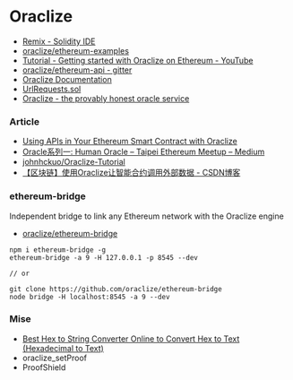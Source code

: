 # Oraclize

* [Remix - Solidity IDE](https://remix.oraclize.it/#plugintitle=Oraclize&pluginurl=https://remix-plugin.oraclize.it)
* [oraclize/ethereum-examples](https://github.com/oraclize/ethereum-examples/tree/master/solidity)
* [Tutorial - Getting started with Oraclize on Ethereum - YouTube](https://www.youtube.com/watch?v=v2Skr_m0J2E&feature=youtu.be)
* [oraclize/ethereum-api - gitter](https://gitter.im/oraclize/ethereum-api)
* [Oraclize Documentation](http://docs.oraclize.it/#general-concepts-query)
* [UrlRequests.sol](https://github.com/oraclize/ethereum-examples/blob/master/solidity/computation-datasource/url-requests/UrlRequests.sol#L43-L51)
* [Oraclize - the provably honest oracle service](http://app.oraclize.it/service/monitor)

### Article

* [Using APIs in Your Ethereum Smart Contract with Oraclize](https://medium.com/coinmonks/using-apis-in-your-ethereum-smart-contract-with-oraclize-95656434292e)
* [Oracle系列一: Human Oracle – Taipei Ethereum Meetup – Medium](https://medium.com/taipei-ethereum-meetup/oracle%E7%B3%BB%E5%88%97%E4%B8%80-human-oracle-cb7ed8268030)
* [johnhckuo/Oraclize-Tutorial](https://github.com/johnhckuo/Oraclize-Tutorial)
* [【区块链】使用Oraclize让智能合约调用外部数据 - CSDN博客](https://blog.csdn.net/ns2250225/article/details/80498838)

### ethereum-bridge

Independent bridge to link any Ethereum network with the Oraclize engine

* [oraclize/ethereum-bridge](https://github.com/oraclize/ethereum-bridge)

```
npm i ethereum-bridge -g
ethereum-bridge -a 9 -H 127.0.0.1 -p 8545 --dev

// or

git clone https://github.com/oraclize/ethereum-bridge
node bridge -H localhost:8545 -a 9 --dev
```

### Mise

* [Best Hex to String Converter Online to Convert Hex to Text (Hexadecimal to Text)](https://codebeautify.org/hex-string-converter)
* oraclize_setProof
* ProofShield